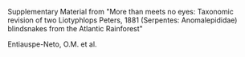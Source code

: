 Supplementary Material from "More than meets no eyes: Taxonomic revision of two Liotyphlops 
Peters, 1881 (Serpentes: Anomalepididae) blindsnakes from the Atlantic Rainforest"

Entiauspe-Neto, O.M. et al. 
